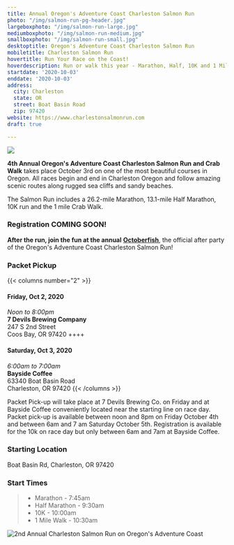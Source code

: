 ```yaml
---
title: Annual Oregon's Adventure Coast Charleston Salmon Run
photo: "/img/salmon-run-pg-header.jpg"
largeboxphoto: "/img/salmon-run-large.jpg"
mediumboxphoto: "/img/salmon-run-medium.jpg"
smallboxphoto: "/img/salmon-run-small.jpg"
desktoptitle: Oregon's Adventure Coast Charleston Salmon Run
mobiletitle: Charleston Salmon Run
hovertitle: Run Your Race on the Coast!
hoverdescription: Run or walk this year - Marathon, Half, 10K and 1 Mile Crab Walk!
startdate: '2020-10-03'
enddate: '2020-10-03'
address:
  city: Charleston
  state: OR
  street: Boat Basin Road
  zip: 97420
website: https://www.charlestonsalmonrun.com
draft: true

---
```

![](/img/salmon-run-hdr-695-x-322.jpg)

**4th Annual Oregon's Adventure Coast Charleston Salmon Run and Crab Walk** takes place October 3rd on one of the most beautiful courses in Oregon.  All races begin and end in Charleston Oregon and follow amazing scenic routes along rugged sea cliffs and sandy beaches.

The Salmon Run includes a 26.2-mile Marathon, 13.1-mile Half Marathon, 10K run and the 1 mile Crab Walk.

<div class="margin-50px-top"></div>

### Registration COMING SOON!

<div class="margin-50px-top"></div>

**After the run, join the fun at the annual** [**Octoberfish**](https://oregonsadventurecoast.com/event/octoberfish), the official after party of the Oregon's Adventure Coast Charleston Salmon Run!

### Packet Pickup

{{< columns number="2" >}}

#### Friday, Oct 2, 2020

_Noon to 8:00pm_  
**7 Devils Brewing Company**  
247 S 2nd Street  
Coos Bay, OR 97420
\++++

#### Saturday, Oct 3, 2020

_6:00am to 7:00am_  
**Bayside Coffee**  
63340 Boat Basin Road  
Charleston, OR 97420
{{< /columns >}}

Packet Pick-up will take place at 7 Devils Brewing Co. on Friday and at Bayside Coffee conveniently located near the starting line on race day. Packet pick-up is available between noon and 8pm on Friday October 4th and between 6am and 7 am Saturday October 5th. Registration is available for the 10k on race day but only between 6am and 7am at Bayside Coffee.

### Starting Location

Boat Basin Rd, Charleston, OR 97420

### Start Times

> * Marathon - 7:45am
> * Half Marathon - 9:30am
> * 10K - 10:00am
> * 1 Mile Walk - 10:30am

![2nd Annual Charleston Salmon Run on Oregon's Adventure Coast](/img/salmon-run-695x322.jpg)